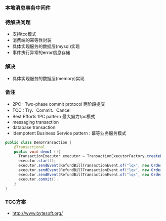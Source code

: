 
### 本地消息事务中间件

### 待解决问题
- 支持tcc模式
- 消费端的幂等性封装
- 具体实现服务的数据层(mysql)实现
- 事件执行异常的error信息存储

### 解决
- 具体实现服务的数据层(memory)实现

### 备注
- 2PC : Two-phase commit protocol 两阶段提交
- TCC : Try、Commit、Cancel 
- Best Efforts 1PC pattern 最大努力1pc模式
- messaging transaction
- database transaction
- Idempotent Business Service pattern : 幕等业务服务模式

```java
public class DemoTransaction {
    @Transactional
    public void demo1 (){
      TransactionExecutor executor = TransactionExecutorFactory.createExecutor("demo");
      executor.start();
      executor.sendEvent(RefundBillTransactionEvent.of("lqx", new OrderRefundBill()));
      executor.sendEvent(RefundBillTransactionEvent.of("lqx", new OrderRefundBill()));
      executor.sendEvent(RefundBillTransactionEvent.of("lqx", new OrderRefundBill()));
      executor.commit(); 
    }
}
```

### TCC方案
- http://www.bytesoft.org/

